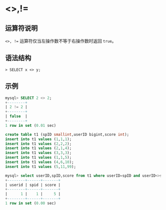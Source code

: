 # **<>,!=**

## **运算符说明**

`<>, !=` 运算符仅当左操作数不等于右操作数时返回 `true`。

## **语法结构**

```
> SELECT x <> y;
```

## **示例**

```sql
mysql> SELECT 2 <> 2;
+--------+
| 2 != 2 |
+--------+
| false  |
+--------+
1 row in set (0.01 sec)
```

```sql
create table t1 (spID smallint,userID bigint,score int);
insert into t1 values (1,1,1);
insert into t1 values (2,2,2);
insert into t1 values (2,1,4);
insert into t1 values (3,3,3);
insert into t1 values (1,1,5);
insert into t1 values (4,6,10);
insert into t1 values (5,11,99);

mysql> select userID,spID,score from t1 where userID=spID and userID<>score;
+--------+------+-------+
| userid | spid | score |
+--------+------+-------+
|      1 |    1 |     5 |
+--------+------+-------+
1 row in set (0.00 sec)
```
